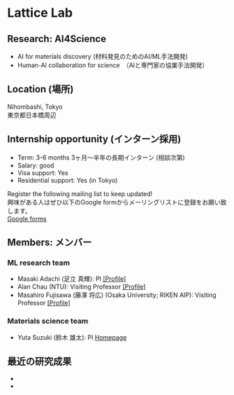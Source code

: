 # Lattice Lab
## Research: AI4Science
- AI for materials discovery (材料発見のためのAI/ML手法開発)
- Human-AI collaboration for science　（AIと専門家の協業手法開発）

## Location (場所)
Nihombashi, Tokyo<br>
東京都日本橋周辺

## Internship opportunity (インターン採用)
- Term: 3-6 months 3ヶ月〜半年の長期インターン (相談次第)
- Salary: good
- Visa support: Yes
- Residential support: Yes (in Tokyo)

Register the following mailing list to keep updated!<br>
興味がある人はぜひ以下のGoogle formからメーリングリストに登録をお願い致します。<br>
[Google forms](https://docs.google.com/forms/d/e/1FAIpQLScgKzrti_McQSqJLYmWDl6ewwmeIEcbufYzEM5c-3ehLyoSRA/viewform?usp=sharing)
<br>

## Members: メンバー
### ML research team
- Masaki Adachi (足立 真輝): PI [[Profile]](https://www.masaki-adachi.com)
- Alan Chau (NTU): Visiting Professor [[Profile]](https://chau999.github.io)
- Masahiro Fujisawa (藤澤 将広) (Osaka University; RIKEN AIP): Visiting Professor [[Profile]](https://msfuji0211.github.io)

### Materials science team
- Yuta Suzuki (鈴木 雄太): PI [Homepage](https://suzuki.phd)

## 最近の研究成果
- 
- 
